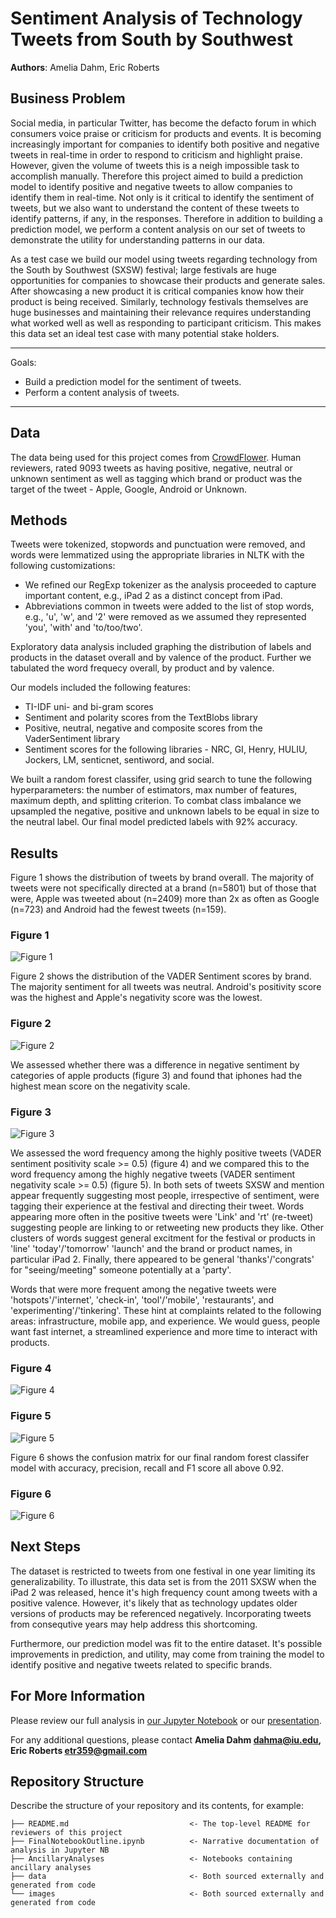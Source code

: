 # Sentiment Analysis of Technology Tweets from South by Southwest

**Authors**: Amelia Dahm, Eric Roberts

## Business Problem

Social media, in particular Twitter, has become the defacto forum in which consumers voice praise or criticism for products and events.  It is becoming increasingly important for companies to identify both positive and negative tweets in real-time in order to respond to criticism and highlight praise.  However, given the volume of tweets this is a neigh impossible task to accomplish manually. Therefore this project aimed to build a prediction model to identify positive and negative tweets to allow companies to identify them in real-time. Not only is it critical to identify the sentiment of tweets, but we also want to understand the content of these tweets to identify patterns, if any, in the responses.  Therefore in addition to building a prediction model, we perform a content analysis on our set of tweets to demonstrate the utility for understanding patterns in our data.

As a test case we build our model using tweets regarding technology from the South by Southwest (SXSW) festival; large festivals are huge opportunities for companies to showcase their products and generate sales.  After showcasing a new product it is critical companies know how their product is being received.  Similarly, technology festivals themselves are huge businesses and maintaining their relevance requires understanding what worked well as well as responding to participant criticism.  This makes this data set an ideal test case with many potential stake holders.

***
Goals:
* Build a prediction model for the sentiment of tweets.
* Perform a content analysis of tweets.
***

## Data

The data being used for this project comes from [CrowdFlower](https://data.world/crowdflower/brands-and-product-emotions).  Human reviewers, rated 9093 tweets as having positive, negative, neutral or unknown sentiment as well as tagging which brand or product was the target of the tweet - Apple, Google, Android or Unknown.

## Methods

Tweets were tokenized, stopwords and punctuation were removed, and words were lemmatized using the appropriate libraries in NLTK with the following customizations: 

* We refined our RegExp tokenizer as the analysis proceeded to capture important content, e.g., iPad 2 as a distinct concept from iPad.
* Abbreviations common in tweets were added to the list of stop words, e.g., 'u', 'w', and '2' were removed as we assumed they represented 'you', 'with' and 'to/too/two'.

Exploratory data analysis included graphing the distribution of labels and products in the dataset overall and by valence of the product.  Further we tabulated the word frequecy overall, by product and by valence.

Our models included the following features:
* TI-IDF uni- and bi-gram scores
* Sentiment and polarity scores from the TextBlobs library
* Positive, neutral, negative and composite scores from the VaderSentiment library
* Sentiment scores for the following libraries - NRC, GI, Henry, HULIU, Jockers, LM, senticnet, sentiword, and social.

We built a random forest classifer, using grid search to tune the following hyperparameters: the number of estimators, max number of features, maximum depth, and splitting criterion.  To combat class imbalance we upsampled the negative, positive and unknown labels to be equal in size to the neutral label. Our final model predicted labels with 92% accuracy.

## Results

Figure 1 shows the distribution of tweets by brand overall.  The majority of tweets were not specifically directed at a brand (n=5801) but of those that were, Apple was tweeted about (n=2409) more than 2x as often as Google (n=723) and Android had the fewest tweets (n=159). 

### Figure 1
![Figure 1](./images/dist_tweets_by_prod.png)

Figure 2 shows the distribution of the VADER Sentiment scores by brand.  The majority sentiment for all tweets was neutral.  Android's positivity score was the highest and Apple's negativity score was the lowest. 

### Figure 2
![Figure 2](./images/mean_VS_sents_by_prod.png)

We assessed whether there was a difference in negative sentiment by categories of apple products (figure 3) and found that iphones had the highest mean score on the negativity scale.

### Figure 3
![Figure 3](./images/neg_apple_scores_by_subprod.png)

We assessed the word frequency among the highly positive tweets (VADER sentiment positivity scale >= 0.5) (figure 4) and we compared this to the word frequency among the highly negative tweets (VADER sentiment negativity scale >= 0.5) (figure 5).  In both sets of tweets SXSW and mention appear frequently suggesting most people, irrespective of sentiment, were tagging their experience at the festival and directing their tweet.  Words appearing more often in the positive tweets were 'Link' and 'rt' (re-tweet) suggesting people are linking to or retweeting new products they like. Other clusters of words suggest general excitment for the festival or products in 'line' 'today'/'tomorrow' 'launch' and the brand or product names, in particular iPad 2.  Finally, there appeared to be general 'thanks'/'congrats' for "seeing/meeting" someone potentially at a 'party'.

Words that were more frequent among the negative tweets were 'hotspots'/'internet', 'check-in', 'tool'/'mobile', 'restaurants', and 'experimenting'/'tinkering'. These hint at complaints related to the following areas: infrastructure, mobile app, and experience.  We would guess, people want fast internet, a streamlined experience and more time to interact with products.

### Figure 4
![Figure 4](./images/word_freq_high_pos.png)

### Figure 5
![Figure 5](./images/word_freq_high_neg.png)

Figure 6 shows the confusion matrix for our final random forest classifer model with accuracy, precision, recall and F1 score all above 0.92.

### Figure 6
![Figure 6](./images/rfc_confusion_matrix.png)
 
## Next Steps

The dataset is restricted to tweets from one festival in one year limiting its generalizability. To illustrate, this data set is from the 2011 SXSW when the iPad 2 was released, hence it's high frequency count among tweets with a positive valence.  However, it's likely that as technology updates older versions of products may be referenced negatively.  Incorporating tweets from consequtive years may help address this shortcoming.

Furthermore, our prediction model was fit to the entire dataset.  It's possible improvements in prediction, and utility, may come from training the model to identify positive and negative tweets related to specific brands.

## For More Information

Please review our full analysis in [our Jupyter Notebook](./FinalNotebookOutline.ipynb) or our [presentation](https://docs.google.com/presentation/d/1Yv25gIvnjTro58RzoQQlWH8ScWMWAmlaDA5BKMhcFyI/edit?usp=sharing).

For any additional questions, please contact **Amelia Dahm dahma@iu.edu, Eric Roberts etr359@gmail.com**

## Repository Structure

Describe the structure of your repository and its contents, for example:

```
├── README.md                           <- The top-level README for reviewers of this project
├── FinalNotebookOutline.ipynb          <- Narrative documentation of analysis in Jupyter NB
├── AncillaryAnalyses                   <- Notebooks containing ancillary analyses 
├── data                                <- Both sourced externally and generated from code
└── images                              <- Both sourced externally and generated from code
